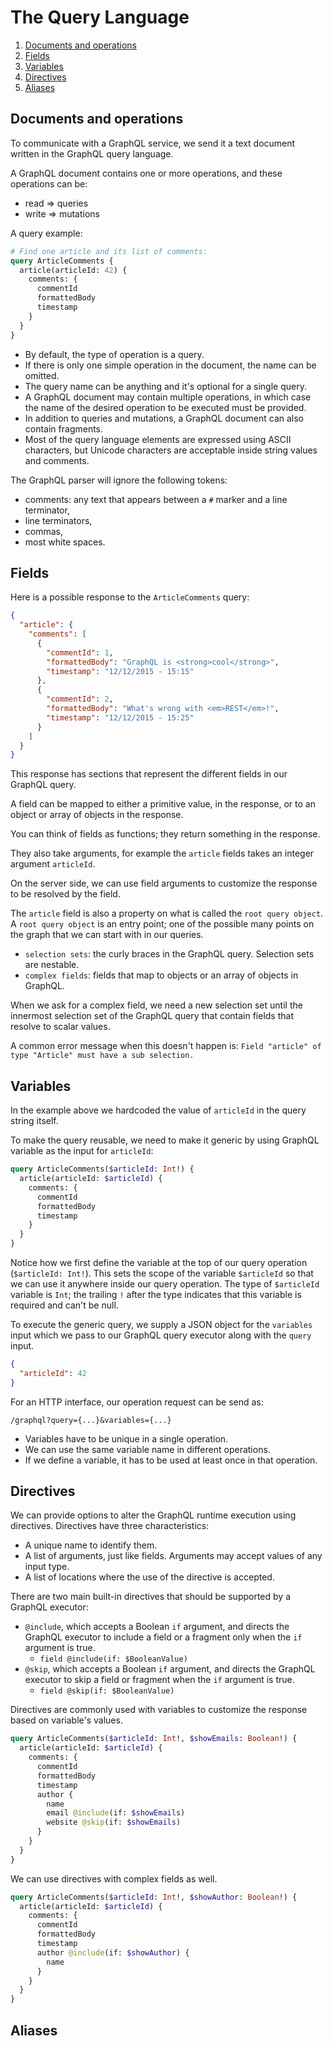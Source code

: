 # The Query Language

1. [Documents and operations](#documents-and-operations)
2. [Fields](#fields)
3. [Variables](#variables)
4. [Directives](#directives)
5. [Aliases](#Aliases)

## Documents and operations

To communicate with a GraphQL service, we send it a text document written in the GraphQL query language.

A GraphQL document contains one or more operations, and these operations can be:
* read => queries
* write => mutations

A query example:
```graphql
# Find one article and its list of comments:
query ArticleComments {
  article(articleId: 42) {
    comments: {
      commentId
      formattedBody
      timestamp
    }
  }
}
```

* By default, the type of operation is a query.
* If there is only one simple operation in the document, the name can be omitted.
* The query name can be anything and it's optional for a single query.
* A GraphQL document may contain multiple operations, in which case the name of the desired operation to be executed must be provided.
* In addition to queries and mutations, a GraphQL document can also contain fragments.
* Most of the query language elements are expressed using ASCII characters, but Unicode characters are acceptable inside string values and comments.

The GraphQL parser will ignore the following tokens:
* comments: any text that appears between a `#` marker and a line terminator,
* line terminators,
* commas,
* most white spaces.

## Fields

Here is a possible response to the `ArticleComments` query:
```json
{
  "article": {
    "comments": [
      {
        "commentId": 1,
        "formattedBody": "GraphQL is <strong>cool</strong>",
        "timestamp": "12/12/2015 - 15:15"
      },
      {
        "commentId": 2,
        "formattedBody": "What's wrong with <em>REST</em>!",
        "timestamp": "12/12/2015 - 15:25"
      }
    ]
  }
}
```

This response has sections that represent the different fields in our GraphQL query.

A field can be mapped to either a primitive value, in the response, or to an object or array of objects in the response.

You can think of fields as functions; they return something in the response.

They also take arguments, for example the `article` fields takes an integer argument `articleId`.

On the server side, we can use field arguments to customize the response to be resolved by the field.

The `article` field is also a property on what is called the `root query object`.
A `root query object` is an entry point; one of the possible many points on the graph that we can start with in our queries.

* `selection sets`: the curly braces in the GraphQL query. Selection sets are nestable.
* `complex fields`: fields that map to objects or an array of objects in GraphQL.

When we ask for a complex field, we need a new selection set until the innermost selection set of the GraphQL query that contain fields that resolve to scalar values.

A common error message when this doesn't happen is: `Field "article" of type "Article" must have a sub selection.`

## Variables

In the example above we hardcoded the value of `articleId` in the query string itself.

To make the query reusable, we need to make it generic by using GraphQL variable as the input for `articleId`:

```graphql
query ArticleComments($articleId: Int!) {
  article(articleId: $articleId) {
    comments: {
      commentId
      formattedBody
      timestamp
    }
  }
}
```

Notice how we first define the variable at the top of our query operation (`$articleId: Int!`).
This sets the scope of the variable `$articleId` so that we can use it anywhere inside our query operation.
The type of `$articleId` variable is `Int`; the trailing `!` after the type indicates that this variable is required and can't be null.

To execute the generic query, we supply a JSON object for the `variables` input which we pass to our GraphQL query executor along with the `query` input.

```json
{
  "articleId": 42
}
```

For an HTTP interface, our operation request can be send as:
```
/graphql?query={...}&variables={...}
```

* Variables have to be unique in a single operation.
* We can use the same variable name in different operations.
* If we define a variable, it has to be used at least once in that operation.

## Directives

We can provide options to alter the GraphQL runtime execution using directives.
Directives have three characteristics:

* A unique name to identify them.
* A list of arguments, just like fields. Arguments may accept values of any input type.
* A list of locations where the use of the directive is accepted.

There are two main built-in directives that should be supported by a GraphQL executor:

* `@include`, which accepts a Boolean `if` argument, and directs the GraphQL executor to include a field or a fragment only when the `if` argument is true.
  - `field @include(if: $BooleanValue)`
* `@skip`, which accepts a Boolean `if` argument, and directs the GraphQL executor to skip a field or fragment when the `if` argument is true.
  - `field @skip(if: $BooleanValue)`

Directives are commonly used with variables to customize the response based on variable's values.

```graphql
query ArticleComments($articleId: Int!, $showEmails: Boolean!) {
  article(articleId: $articleId) {
    comments: {
      commentId
      formattedBody
      timestamp
      author {
        name
        email @include(if: $showEmails)
        website @skip(if: $showEmails)
      }
    }
  }
}
```

We can use directives with complex fields as well.
```graphql
query ArticleComments($articleId: Int!, $showAuthor: Boolean!) {
  article(articleId: $articleId) {
    comments: {
      commentId
      formattedBody
      timestamp
      author @include(if: $showAuthor) {
        name
      }
    }
  }
}
```

## Aliases
